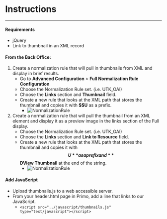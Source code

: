 # Instructions

---

#### Requirements

* jQuery
* Link to thumbnail in an XML record

#### From the Back Office:

1. Create a normalization rule that will pull in thumbnails from XML and display in brief results.
	* Go to **Advanced Configuration** > **Full Normalization Rule Configuration**
	* Choose the Normalization Rule set. (i.e. UTK_OAI)
	* Choose the **Links** section and **Thumbnail** field.
	* Create a new rule that looks at the XML path that stores the thumbnail and copies it with **$$U** as a prefix.
		* ![NormalizationRule](http://dlwork.lib.utk.edu/mark/images/ThumbnailNormalizationRule.png "Thumbnail Normalization Rule")
2. Create a normalization rule that will pull the thumbnail from an XML element and display it as a preview image in the links section of the Full display.
	* Choose the Normalization Rule set. (i.e. UTK_OAI)
	* Choose the **Links** section and **Link to Resource** field.
	* Create a new rule that looks at the XML path that stores the thumbnail and copies it with **$$U** as a prefix and **$$DView Thumbnail** at the end of the string.
		* ![NormalizationRule](http://dlwork.lib.utk.edu/mark/images/PreviewNormalizationRule.png "Preview Normalization Rule")
		
#### Add JavaScript

* Upload thumbnails.js to a web accessible server.
* From your header.html page in Primo, add a line that links to our JavaScript.
	* `<script src="../javascript/thumbnails.js" type="text/javascript"></script>`
	 
	 